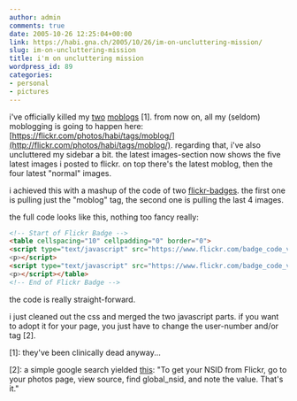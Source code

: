 ```yaml
---
author: admin
comments: true
date: 2005-10-26 12:25:04+00:00
link: https://habi.gna.ch/2005/10/26/im-on-uncluttering-mission/
slug: im-on-uncluttering-mission
title: i'm on uncluttering mission
wordpress_id: 89
categories:
- personal
- pictures
---
```


i've officially killed my [two](https://habi.bild.li/) [moblogs](http://moblog.co.uk/blogs.php?show=835) [1]. from now on, all my (seldom) moblogging is going to happen here: [https://flickr.com/photos/habi/tags/moblog/](http://flickr.com/photos/habi/tags/moblog/). regarding that, i've also uncluttered my sidebar a bit. the latest images-section now shows the five latest images i posted to flickr. on top there's the latest moblog, then the four latest "normal" images.

i achieved this with a mashup of the code of two [flickr-badges](https://www.flickr.com/badge_new.gne). the first one is pulling just the "moblog" tag, the second one is pulling the last 4 images.

the full code looks like this, nothing too fancy really:

````html
<!-- Start of Flickr Badge -->
<table cellspacing="10" cellpadding="0" border="0">
<script type="text/javascript" src="https://www.flickr.com/badge_code_v2.gne?count=1&amp;display=latest&amp;size=t&amp;layout=v&amp;source=user_tag&amp;user=79112147%40N00&amp;tag=moblog"></p>
<p></script>
<script type="text/javascript" src="https://www.flickr.com/badge_code_v2.gne?count=4&amp;display=latest&amp;size=t&amp;layout=v&amp;source=user&amp;user=79112147%40N00"></p>
<p></script></table>
<!-- End of Flickr Badge -->
````

the code is really straight-forward.

i just cleaned out the css and merged the two javascript parts. if you want to adopt it for your page, you just have to change the user-number and/or tag [2].

[1]: they've been clinically dead anyway...

[2]: a simple google search yielded [this](http://forum.textpattern.com/viewtopic.php?id=7030&p=4): "To get your NSID from Flickr, go to your photos page, view source, find global_nsid, and note the value. That's it."
